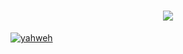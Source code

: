 <h1 align="center">
  <img src="![me](https://user-images.githubusercontent.com/117268252/210866813-72c4fbe5-c584-45b1-ae6d-5e769d2d5a1f.png)">  
</h1>

[![yahweh](https://lanyard.cnrad.dev/api/900072916597735444)](https://discord.com/users/1031983980620288061)

